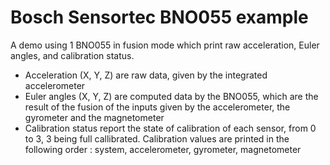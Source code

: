 # Bosch Sensortec BNO055 example

A demo using 1 BNO055 in fusion mode which print raw acceleration, Euler angles, and calibration status.

* Acceleration (X, Y, Z) are raw data, given by the integrated accelerometer
* Euler angles (X, Y, Z) are computed data by the BNO055, which are the result of the fusion of the inputs given by the accelerometer, the gyrometer and the magnetometer
* Calibration status report the state of calibration of each sensor, from 0 to 3, 3 being full callibrated. Calibration values are printed in the following order : system, accelerometer, gyrometer, magnetometer


